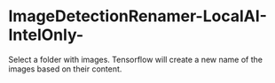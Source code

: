 # ImageDetectionRenamer-LocalAI-IntelOnly-
Select a folder with images. Tensorflow will create a new name of the images based on their content. 
